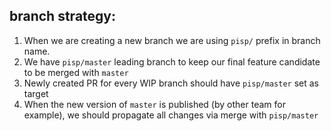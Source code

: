 ## branch strategy:

  1. When we are creating a new branch we are using `pisp/` prefix in branch name. 
  2. We have `pisp/master` leading branch to keep our final feature candidate to be merged with `master`
  3. Newly created PR for every WIP branch should have `pisp/master` set as target
  4. When the new version of `master` is published (by other team for example), we should propagate all changes via merge with `pisp/master`
